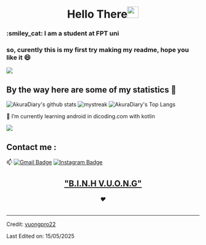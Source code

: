   <h1 align="center">Hello There<img src="https://github.com/souvikguria98/souvikguria98/blob/master/Hi.gif" width="30"> </h1>
<h3 id="smiley_cat-i-am-a-student-at-smk-telkom-malang">:smiley_cat: I am a student at FPT uni</h3>
<h3 id="so-curently-this-is-my-first-try-making-my-readme-hope-you-like-it">so, curently this is my first try making my readme, hope you like it 😄</h3>
<p><a href="https://www.youtube.com/watch?v=dQw4w9WgXcQ"><img src="https://user-images.githubusercontent.com/73097560/115834477-dbab4500-a447-11eb-908a-139a6edaec5c.gif"></a></p>
<h2 id="by-the-way-here-are-some-of-my-statistics">By the way here are some of my statistics 🚀</h2>
<p><img src="https://github-readme-stats.vercel.app/api?username=AkuraDiary&amp;show_icons=true&amp;theme=tokyonight" alt="AkuraDiary's github stats">
<img src="https://github-readme-streak-stats.herokuapp.com/?user=AkuraDiary&amp;theme=tokyonight" alt="mystreak">
<img src="https://github-readme-stats.vercel.app/api/top-langs/?username=AkuraDiary&amp;theme=tokyonight&amp;layout=compact" alt="AkuraDiary's Top Langs"></p>
<p>🌱 I’m currently learning android in dicoding.com with kotlin</p>
<p><a href="https://www.youtube.com/watch?v=dQw4w9WgXcQ"><img src="https://user-images.githubusercontent.com/73097560/115834477-dbab4500-a447-11eb-908a-139a6edaec5c.gif"></a></p>
<h2 id="contact-me">Contact me :</h2>
<p>📫 <a href="binhvuong221004@gmail.com"><img src="https://img.shields.io/badge/-asthiseta@gmail.com-blue?style=flat-roundedrectangle&amp;logo=Gmail&amp;logoColor=white&amp;link=mailto:asthiseta@gmail.com" alt="Gmail Badge"></a>
<a href="https://www.instagram.com/asthi_21_/"><img src="https://img.shields.io/badge/-asthi_21_-E4405F?style=flat-roundedrectangle&amp;logo=instagram&amp;logoColor=white&amp;link=https://www.instagram.com/b1nhvuong/" alt="Instagram Badge"></a></p>
<h2 align="center"><a href="https://www.facebook.com/tranbinhvuong2210/">"B.I.N.H V.U.O.N.G"</a></h2>
<h6 align="center">❤️</h6>
<hr>
<p>Credit: <a href="https://github.com/vuongpro22">vuongpro22</a></p>
<p>Last Edited on: 15/05/2025</p>

